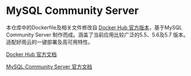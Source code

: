 # MySQL Community Server

本仓库中的Dockerfile及相关文件修改自 [Docker Hub 官方版本](https://github.com/docker-library/mysql)，基于MySQL Community Server 制作而成。涵盖了当前应用比较广泛的5.5、5.6及5.7 版本。适配好雨云的一键部署及高可用特性。

[Docker Hub 官方文档](https://hub.docker.com/_/mysql/)

[MySQL Community Server 官方文档](http://www.mysql.com/)
